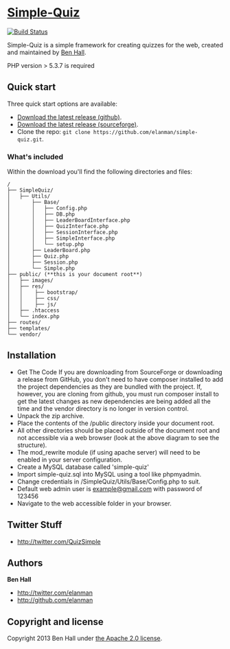 # [Simple-Quiz](http://quiz.elanman.com)
[![Build Status](https://travis-ci.org/ElanMan/simple-quiz.png?branch=master)](https://travis-ci.org/ElanMan/simple-quiz)

Simple-Quiz is a simple framework for creating quizzes for the web, created and maintained by [Ben Hall](http://twitter.com/elanman).

PHP version > 5.3.7 is required


## Quick start

Three quick start options are available:

* [Download the latest release (github)](https://github.com/elanman/simple-quiz/releases/tag/v1.6.0).
* [Download the latest release (sourceforge)](https://sourceforge.net/projects/simple-quiz/).
* Clone the repo: `git clone https://github.com/elanman/simple-quiz.git`.


### What's included

Within the download you'll find the following directories and files:


    /
    ├── SimpleQuiz/
    │   ├── Utils/
    │       ├── Base/
    │       │   ├── Config.php
    │       │   ├── DB.php
    │       │   ├── LeaderBoardInterface.php
    │       │   ├── QuizInterface.php
    │       │   ├── SessionInterface.php
    │       │   ├── SimpleInterface.php
    │       │   └── setup.php
    │       ├── LeaderBoard.php
    │       ├── Quiz.php
    │       ├── Session.php
    │       └── Simple.php
    ├── public/ (**this is your document root**)
    │   ├── images/
    │   ├── res/
    │   │    ├── bootstrap/
    │   │    ├── css/
    │   │    ├── js/
    │   ├── .htaccess
    │   └── index.php
    ├── routes/
    ├── templates/
    └── vendor/



## Installation

* Get The Code
 If you are downloading from SourceForge or downloading a release from GitHub, you don't need to have composer installed to add the project dependencies as they are bundled with the project.
 If, however, you are cloning from github, you must run composer install to get the latest changes as new dependencies are being added all the time and the vendor directory is no longer in version control.
* Unpack the zip archive.
* Place the contents of the /public directory inside your document root.
* All other directories should be placed outside of the document root and not accessible via a web browser (look at the above diagram to see the structure).
* The mod_rewrite module (if using apache server) will need to be enabled in your server configuration.
* Create a MySQL database called 'simple-quiz'
* Import simple-quiz.sql into MySQL using a tool like phpmyadmin.
* Change credentials in /SimpleQuiz/Utils/Base/Config.php to suit.
* Default web admin user is example@gmail.com with password of 123456
* Navigate to the web accessible folder in your browser.

## Twitter Stuff
+ <http://twitter.com/QuizSimple>

## Authors

**Ben Hall**

+ <http://twitter.com/elanman>
+ <http://github.com/elanman>




## Copyright and license

Copyright 2013 Ben Hall under [the Apache 2.0 license](LICENSE).

